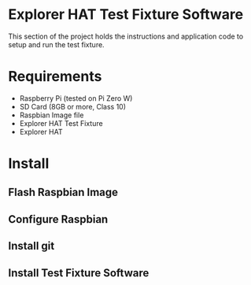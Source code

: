 # Explorer HAT Test Fixture Software

This section of the project holds the instructions and application code to setup
and run the test fixture.

# Requirements

- Raspberry Pi (tested on Pi Zero W)
- SD Card (8GB or more, Class 10)
- Raspbian Image file
- Explorer HAT Test Fixture
- Explorer HAT

# Install

## Flash Raspbian Image

## Configure Raspbian

## Install git

## Install Test Fixture Software

